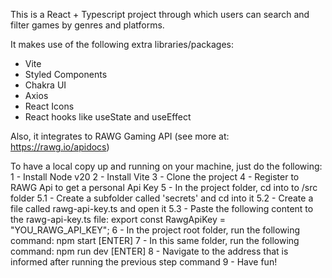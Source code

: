 This is a React + Typescript project through which users can search and filter games by genres and platforms.

It makes use of the following extra libraries/packages:
- Vite
- Styled Components
- Chakra UI
- Axios
- React Icons
- React hooks like useState and useEffect

Also, it integrates to RAWG Gaming API (see more at: https://rawg.io/apidocs)

To have a local copy up and running on your machine, just do the following:
1 - Install Node v20
2 - Install Vite
3 - Clone the project
4 - Register to RAWG Api to get a personal Api Key
5 - In the project folder, cd into to /src folder
    5.1 - Create a subfolder called 'secrets' and cd into it
    5.2 - Create a file called rawg-api-key.ts and open it
    5.3 - Paste the following content to the rawg-api-key.ts file:
          export const RawgApiKey = "YOU_RAWG_API_KEY";
6 - In the project root folder, run the following command:
    npm start [ENTER]
7 - In this same folder, run the following command:
    npm run dev [ENTER]
8 - Navigate to the address that is informed after running the previous step command
9 - Have fun!
